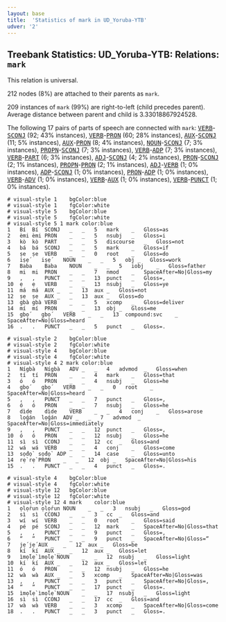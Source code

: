 ```yaml
---
layout: base
title:  'Statistics of mark in UD_Yoruba-YTB'
udver: '2'
---
```


## Treebank Statistics: UD_Yoruba-YTB: Relations: `mark`

This relation is universal.

212 nodes (8%) are attached to their parents as `mark`.

209 instances of `mark` (99%) are right-to-left (child precedes parent).
Average distance between parent and child is 3.33018867924528.

The following 17 pairs of parts of speech are connected with `mark`: <tt><a href="yo_ytb-pos-VERB.html">VERB</a></tt>-<tt><a href="yo_ytb-pos-SCONJ.html">SCONJ</a></tt> (92; 43% instances), <tt><a href="yo_ytb-pos-VERB.html">VERB</a></tt>-<tt><a href="yo_ytb-pos-PRON.html">PRON</a></tt> (60; 28% instances), <tt><a href="yo_ytb-pos-AUX.html">AUX</a></tt>-<tt><a href="yo_ytb-pos-SCONJ.html">SCONJ</a></tt> (11; 5% instances), <tt><a href="yo_ytb-pos-AUX.html">AUX</a></tt>-<tt><a href="yo_ytb-pos-PRON.html">PRON</a></tt> (8; 4% instances), <tt><a href="yo_ytb-pos-NOUN.html">NOUN</a></tt>-<tt><a href="yo_ytb-pos-SCONJ.html">SCONJ</a></tt> (7; 3% instances), <tt><a href="yo_ytb-pos-PROPN.html">PROPN</a></tt>-<tt><a href="yo_ytb-pos-SCONJ.html">SCONJ</a></tt> (7; 3% instances), <tt><a href="yo_ytb-pos-VERB.html">VERB</a></tt>-<tt><a href="yo_ytb-pos-ADP.html">ADP</a></tt> (7; 3% instances), <tt><a href="yo_ytb-pos-VERB.html">VERB</a></tt>-<tt><a href="yo_ytb-pos-PART.html">PART</a></tt> (6; 3% instances), <tt><a href="yo_ytb-pos-ADJ.html">ADJ</a></tt>-<tt><a href="yo_ytb-pos-SCONJ.html">SCONJ</a></tt> (4; 2% instances), <tt><a href="yo_ytb-pos-PRON.html">PRON</a></tt>-<tt><a href="yo_ytb-pos-SCONJ.html">SCONJ</a></tt> (2; 1% instances), <tt><a href="yo_ytb-pos-PROPN.html">PROPN</a></tt>-<tt><a href="yo_ytb-pos-PRON.html">PRON</a></tt> (2; 1% instances), <tt><a href="yo_ytb-pos-ADJ.html">ADJ</a></tt>-<tt><a href="yo_ytb-pos-VERB.html">VERB</a></tt> (1; 0% instances), <tt><a href="yo_ytb-pos-ADP.html">ADP</a></tt>-<tt><a href="yo_ytb-pos-SCONJ.html">SCONJ</a></tt> (1; 0% instances), <tt><a href="yo_ytb-pos-PRON.html">PRON</a></tt>-<tt><a href="yo_ytb-pos-ADP.html">ADP</a></tt> (1; 0% instances), <tt><a href="yo_ytb-pos-VERB.html">VERB</a></tt>-<tt><a href="yo_ytb-pos-ADV.html">ADV</a></tt> (1; 0% instances), <tt><a href="yo_ytb-pos-VERB.html">VERB</a></tt>-<tt><a href="yo_ytb-pos-AUX.html">AUX</a></tt> (1; 0% instances), <tt><a href="yo_ytb-pos-VERB.html">VERB</a></tt>-<tt><a href="yo_ytb-pos-PUNCT.html">PUNCT</a></tt> (1; 0% instances).


~~~ conllu
# visual-style 1	bgColor:blue
# visual-style 1	fgColor:white
# visual-style 5	bgColor:blue
# visual-style 5	fgColor:white
# visual-style 5 1 mark	color:blue
1	Bí	Bí	SCONJ	_	_	5	mark	_	Gloss=as
2	èmi	èmi	PRON	_	_	5	nsubj	_	Gloss=i
3	kò	kò	PART	_	_	5	discourse	_	Gloss=not
4	bá	bá	SCONJ	_	_	5	mark	_	Gloss=if
5	ṣe	ṣe	VERB	_	_	0	root	_	Gloss=do
6	iṣẹ́	iṣẹ́	NOUN	_	_	5	obj	_	Gloss=work
7	Baba	Baba	NOUN	_	_	5	iobj	_	Gloss=father
8	mi	mi	PRON	_	_	7	nmod	_	SpaceAfter=No|Gloss=my
9	,	,	PUNCT	_	_	13	punct	_	Gloss=,
10	ẹ	ẹ	VERB	_	_	13	nsubj	_	Gloss=ye
11	má	má	AUX	_	_	13	aux	_	Gloss=not
12	ṣe	ṣe	AUX	_	_	13	aux	_	Gloss=do
13	gbà	gbà	VERB	_	_	5	xcomp	_	Gloss=deliver
14	mí	mí	PRON	_	_	13	obj	_	Gloss=me
15	gbọ́	gbọ́	VERB	_	_	13	compound:svc	_	SpaceAfter=No|Gloss=heard
16	.	.	PUNCT	_	_	5	punct	_	Gloss=.

~~~


~~~ conllu
# visual-style 2	bgColor:blue
# visual-style 2	fgColor:white
# visual-style 4	bgColor:blue
# visual-style 4	fgColor:white
# visual-style 4 2 mark	color:blue
1	Nígbà	Nígbà	ADV	_	_	4	advmod	_	Gloss=when
2	tí	tí	PRON	_	_	4	mark	_	Gloss=that
3	ó	ó	PRON	_	_	4	nsubj	_	Gloss=he
4	gbọ́	gbọ́	VERB	_	_	0	root	_	SpaceAfter=No|Gloss=heard
5	,	,	PUNCT	_	_	7	punct	_	Gloss=,
6	ó	ó	PRON	_	_	7	nsubj	_	Gloss=he
7	dìde	dìde	VERB	_	_	4	conj	_	Gloss=arose
8	lọ́gán	lọ́gán	ADV	_	_	7	advmod	_	SpaceAfter=No|Gloss=immediately
9	,	,	PUNCT	_	_	12	punct	_	Gloss=,
10	ó	ó	PRON	_	_	12	nsubj	_	Gloss=he
11	sì	sì	CCONJ	_	_	12	cc	_	Gloss=and
12	wá	wá	VERB	_	_	4	conj	_	Gloss=come
13	sọ́dọ̀	sọ́dọ̀	ADP	_	_	14	case	_	Gloss=unto
14	rẹ̀	rẹ̀	PRON	_	_	12	obj	_	SpaceAfter=No|Gloss=his
15	.	.	PUNCT	_	_	4	punct	_	Gloss=.

~~~


~~~ conllu
# visual-style 4	bgColor:blue
# visual-style 4	fgColor:white
# visual-style 12	bgColor:blue
# visual-style 12	fgColor:white
# visual-style 12 4 mark	color:blue
1	ọlọ́run	ọlọ́run	NOUN	_	_	3	nsubj	_	Gloss=god
2	sì	sì	CCONJ	_	_	3	cc	_	Gloss=and
3	wí	wí	VERB	_	_	0	root	_	Gloss=said
4	pé	pé	SCONJ	_	_	12	mark	_	SpaceAfter=No|Gloss=that
5	,	,	PUNCT	_	_	9	punct	_	Gloss=,
6	“	“	PUNCT	_	_	9	punct	_	SpaceAfter=No|Gloss=“
7	jẹ́	jẹ́	AUX	_	_	12	aux	_	Gloss=be
8	kí	kí	AUX	_	_	12	aux	_	Gloss=let
9	ìmọ́lẹ̀	ìmọ́lẹ̀	NOUN	_	_	12	nsubj	_	Gloss=light
10	kí	kí	AUX	_	_	12	aux	_	Gloss=let
11	ó	ó	PRON	_	_	12	nsubj	_	Gloss=he
12	wà	wà	AUX	_	_	3	xcomp	_	SpaceAfter=No|Gloss=was
13	,	,	PUNCT	_	_	3	punct	_	SpaceAfter=No|Gloss=,
14	”	”	PUNCT	_	_	17	punct	_	Gloss=.
15	ìmọ́lẹ̀	ìmọ́lẹ̀	NOUN	_	_	17	nsubj	_	Gloss=light
16	sì	sì	CCONJ	_	_	17	cc	_	Gloss=and
17	wà	wà	VERB	_	_	3	xcomp	_	SpaceAfter=No|Gloss=come
18	.	.	PUNCT	_	_	3	punct	_	Gloss=.

~~~


